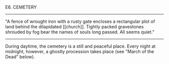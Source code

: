E6. CEMETERY
_________________
"A fence of wrought iron with a rusty gate encloses a rectangular plot of land behind the dilapidated [[church]]. Tightly packed gravestones shrouded by fog bear the names of souls long passed. All seems quiet."
_________________

During daytime, the cemetery is a still and peaceful place. Every night at midnight, however, a ghostly procession takes place (see "March of the Dead" below).
